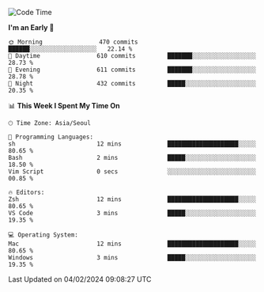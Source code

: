 <!--START_SECTION:waka-->
![Code Time](http://img.shields.io/badge/Code%20Time-1%2C511%20hrs%2014%20mins-blue)

**I'm an Early 🐤** 

```text
🌞 Morning                470 commits         ██████░░░░░░░░░░░░░░░░░░░   22.14 % 
🌆 Daytime                610 commits         ███████░░░░░░░░░░░░░░░░░░   28.73 % 
🌃 Evening                611 commits         ███████░░░░░░░░░░░░░░░░░░   28.78 % 
🌙 Night                  432 commits         █████░░░░░░░░░░░░░░░░░░░░   20.35 % 
```


📊 **This Week I Spent My Time On** 

```text
🕑︎ Time Zone: Asia/Seoul

💬 Programming Languages: 
sh                       12 mins             ████████████████████░░░░░   80.65 % 
Bash                     2 mins              █████░░░░░░░░░░░░░░░░░░░░   18.50 % 
Vim Script               0 secs              ░░░░░░░░░░░░░░░░░░░░░░░░░   00.85 % 

🔥 Editors: 
Zsh                      12 mins             ████████████████████░░░░░   80.65 % 
VS Code                  3 mins              █████░░░░░░░░░░░░░░░░░░░░   19.35 % 

💻 Operating System: 
Mac                      12 mins             ████████████████████░░░░░   80.65 % 
Windows                  3 mins              █████░░░░░░░░░░░░░░░░░░░░   19.35 % 
```


 Last Updated on 04/02/2024 09:08:27 UTC
<!--END_SECTION:waka-->
